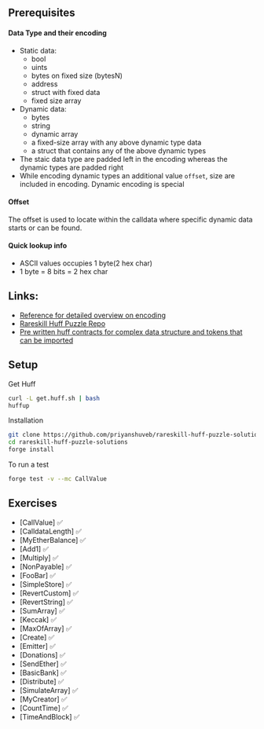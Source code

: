 ## Prerequisites
#### Data Type and their encoding
  - Static data:
    - bool
    - uints
    - bytes on fixed size (bytesN)
    - address
    - struct with fixed data
    - fixed size array
  - Dynamic data:
    - bytes
    - string
    - dynamic array
    - a fixed-size array with any above dynamic type data
    - a struct that contains any of the above dynamic types
  - The staic data type are padded left in the encoding whereas the dynamic types are padded right
  - While encoding dynamic types an additional value `offset`, size are included in encoding. Dynamic encoding is special
#### Offset
The offset is used to locate within the calldata where specific dynamic data starts or can be found.

#### Quick lookup info
- ASCII values occupies 1 byte(2 hex char)
- 1 byte = 8 bits = 2 hex char
## Links: 
- [Reference for detailed overview on encoding](https://www.rareskills.io/post/abi-encoding)
- [Rareskill Huff Puzzle Repo](https://github.com/RareSkills/huff-puzzles/tree/main)
- [Pre written huff contracts for complex data structure and tokens that can be imported](https://github.com/huff-language/huffmate/tree/main/src)

## Setup

Get Huff
```bash
curl -L get.huff.sh | bash
huffup
```
Installation
```bash
git clone https://github.com/priyanshuveb/rareskill-huff-puzzle-solutions.git
cd rareskill-huff-puzzle-solutions
forge install
```
To run a test
```bash
forge test -v --mc CallValue
```

## Exercises
- [CallValue] ✅
- [CalldataLength] ✅
- [MyEtherBalance] ✅
- [Add1] ✅
- [Multiply] ✅
- [NonPayable] ✅
- [FooBar] ✅
- [SimpleStore] ✅
- [RevertCustom] ✅
- [RevertString] ✅
- [SumArray] ✅
- [Keccak] ✅
- [MaxOfArray] ✅
- [Create] ✅
- [Emitter] ✅
- [Donations] ✅
- [SendEther] ✅
- [BasicBank] ✅
- [Distribute] ✅
- [SimulateArray] ✅
- [MyCreator] ✅
- [CountTime] ✅
- [TimeAndBlock] ✅


